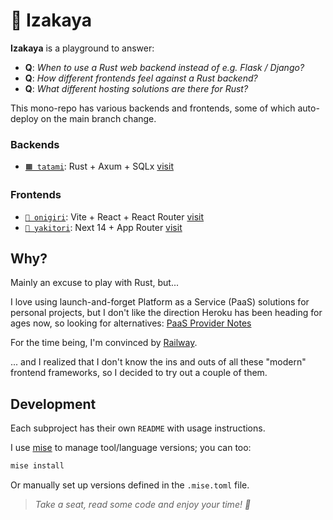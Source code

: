 # 🏮 Izakaya

**Izakaya** is a playground to answer:

* **Q**: _When to use a Rust web backend instead of e.g. Flask / Django?_
* **Q**: _How different frontends feel against a Rust backend?_
* **Q**: _What different hosting solutions are there for Rust?_

This mono-repo has various backends and frontends, some of which
auto-deploy on the main branch change.

### Backends

* [`🟧 tatami`](./tatami): Rust + Axum + SQLx
  [visit](https://tatami.railway.izakaya.dev/)

### Frontends

* [`🍙 onigiri`](./onigiri): Vite + React + React Router
  [visit](https://onigiri.railway.izakaya.dev/)
* [`🍗 yakitori`](./yakitori): Next 14 + App Router
  [visit](https://yakitori.railway.izakaya.dev/)

## Why?

Mainly an excuse to play with Rust, but...

I love using launch-and-forget Platform as a Service (PaaS) solutions
for personal projects, but I don't like the direction Heroku has been
heading for ages now, so looking for alternatives: [PaaS Provider Notes](./PAAS.md)

For the time being, I'm convinced by [Railway](https://railway.app/).

... and I realized that I don't know the ins and outs of all
these "modern" frontend frameworks, so I decided to try out
a couple of them.

## Development

Each subproject has their own `README` with usage instructions.

I use [mise](https://mise.jdx.dev/) to manage tool/language versions; you can too:

```bash
mise install
```

Or manually set up versions defined in the `.mise.toml` file.

> _Take a seat, read some code and enjoy your time! 🍻_

